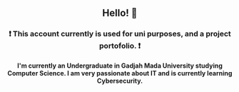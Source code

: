   <h2 align="center">Hello! 👋 </h2>

<h3 align="center">❗ This account currently is used for uni purposes, and a project portofolio. ❗
</h3>
  
<h4 align="center"> I'm currently an Undergraduate in Gadjah Mada University studying Computer Science. I am very passionate about IT and is currently learning Cybersecurity. 
</h4>


        
<!--
**bayuugm/bayuugm** is a ✨ _special_ ✨ repository because its `README.md` (this file) appears on your GitHub profile.

Here are some ideas to get you started:

- 🔭 I’m currently working on ...
- 🌱 I’m currently learning ...
- 👯 I’m looking to collaborate on ...
- 🤔 I’m looking for help with ...
- 💬 Ask me about ...
- 📫 How to reach me: ...
- 😄 Pronouns: ...
- ⚡ Fun fact: ...
-->
